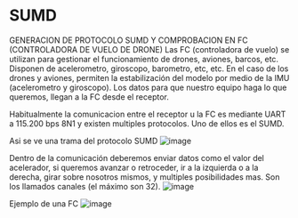 # SUMD
GENERACION DE PROTOCOLO SUMD Y COMPROBACION EN FC (CONTROLADORA DE VUELO DE DRONE)
Las FC (controladora de vuelo) se utilizan para gestionar el funcionamiento de drones, aviones, barcos, etc. Disponen de acelerometro, giroscopo, barometro, etc, etc.
En el caso de los drones y aviones, permiten la estabilización del modelo por medio de la IMU (acelerometro y giroscopo).
Los datos para que nuestro equipo haga lo que queremos, llegan a la FC desde el receptor. 

Habitualmente la comunicacion entre el receptor u la FC es mediante UART a 115.200 bps 8N1 y existen multiples protocolos. Uno de ellos es el SUMD.

Asi se ve una trama del protocolo SUMD
![image](https://github.com/redmilenium/SUMD/assets/48222471/6684be81-f879-4d13-aa7c-cbf37fb2c543)

Dentro de la comunicación deberemos enviar datos como el valor del acelerador, si queremos avanzar o retroceder, ir a la izquierda o a la derecha, girar sobre nosotros mismos, y multiples posibilidades mas.
Son los llamados canales (el máximo son 32). 
![image](https://github.com/redmilenium/SUMD/assets/48222471/4e02af22-0013-4e3b-9e83-98b5ba68169a)

Ejemplo de una FC
![image](https://github.com/redmilenium/SUMD/assets/48222471/d6d00baa-defd-4236-8f48-c92592b5d460)


